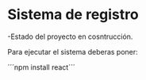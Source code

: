 <h1>Sistema de registro</h1>

-Estado del proyecto en cosntrucción.

Para ejecutar el sistema deberas poner:

´´´npm install react´´´
